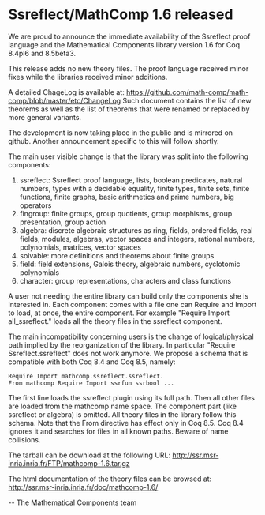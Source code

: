 # Ssreflect/MathComp 1.6 released

We are proud to announce the immediate availability of the
Ssreflect proof language and the Mathematical Components library
version 1.6 for Coq 8.4pl6 and 8.5beta3.

This release adds no new theory files.  The proof language 
received minor fixes while the libraries received minor additions.

A detailed ChageLog is available at:
  https://github.com/math-comp/math-comp/blob/master/etc/ChangeLog
Such document contains the list of new theorems as well as the list
of theorems that were renamed or replaced by more general variants.

The development is now taking place in the public and is mirrored
on github.  Another announcement specific to this will follow shortly.

The main user visible change is that the library was split into the following components:

  1. ssreflect: Ssreflect proof language, lists, boolean predicates, natural
     numbers, types with a decidable equality, finite types, finite sets, finite
     functions, finite graphs, basic arithmetics and prime numbers, big operators
  2. fingroup: finite groups, group quotients, group morphisms, group
     presentation, group action
  3. algebra: discrete algebraic structures as ring, fields, ordered fields,
     real fields, modules, algebras, vector spaces and integers, rational
     numbers, polynomials, matrices, vector spaces
  4. solvable: more definitions and theorems about finite groups
  5. field: field extensions, Galois theory, algebraic numbers, cyclotomic
     polynomials
  6. character: group representations, characters and class functions

A user not needing the entire library can build only the components she is
interested in.  Each component comes with a file one can Require and Import to
load, at once, the entire component.
For example "Require Import all_ssreflect." loads all the theory files in the
ssreflect component.

The main incompatibility concerning users is the change of logical/physical
path implied by the reorganization of the library.  In particular "Require
Ssreflect.ssreflect" does not work anymore.  We propose a schema that is
compatible with both Coq 8.4 and Coq 8.5, namely:

    Require Import mathcomp.ssreflect.ssreflect.
    From mathcomp Require Import ssrfun ssrbool ...
    
The first line loads the ssreflect plugin using its full path.
Then all other files are loaded from the mathcomp name space.
The component part (like ssreflect or algebra) is omitted.  All theory files in
the library follow this schema.
Note that the From directive has effect only in Coq 8.5.  Coq 8.4 ignores it
and searches for files in all known paths.  Beware of name collisions.

The tarball can be download at the following URL:
  http://ssr.msr-inria.inria.fr/FTP/mathcomp-1.6.tar.gz

The html documentation of the theory files can be browsed at:
  http://ssr.msr-inria.inria.fr/doc/mathcomp-1.6/

-- The Mathematical Components team

